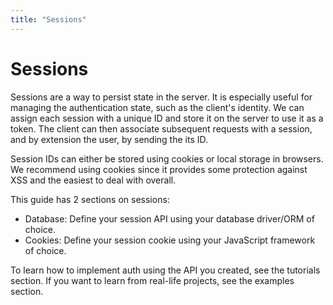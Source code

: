 ```yaml
---
title: "Sessions"
---
```


# Sessions

Sessions are a way to persist state in the server. It is especially useful for managing the authentication state, such as the client's identity. We can assign each session with a unique ID and store it on the server to use it as a token. The client can then associate subsequent requests with a session, and by extension the user, by sending the its ID.

Session IDs can either be stored using cookies or local storage in browsers. We recommend using cookies since it provides some protection against XSS and the easiest to deal with overall.

This guide has 2 sections on sessions:

- Database: Define your session API using your database driver/ORM of choice.
- Cookies: Define your session cookie using your JavaScript framework of choice.

To learn how to implement auth using the API you created, see the tutorials section. If you want to learn from real-life projects, see the examples section.
